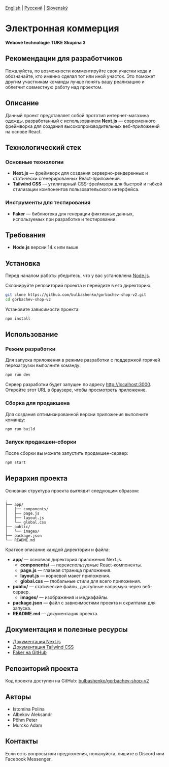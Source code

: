 [English](https://github.com/bulbashenko/gorbachev-shop-v2/blob/main/README.md) | [Русский](https://github.com/bulbashenko/gorbachev-shop-v2/blob/main/README.ru_RU.md) | [Slovenský](https://github.com/bulbashenko/gorbachev-shop-v2/blob/main/README.sk_SK.md)

# Электронная коммерция

**Webové technológie TUKE Skupina 3**

## Рекомендации для разработчиков

Пожалуйста, по возможности комментируйте свои участки кода и обозначайте, кто именно сделал тот или иной участок. Это поможет другим участникам команды лучше понять вашу реализацию и облегчит совместную работу над проектом.

## Описание

Данный проект представляет собой прототип интернет-магазина одежды, разработанный с использованием **Next.js** — современного фреймворка для создания высокопроизводительных веб-приложений на основе React.

## Технологический стек

### Основные технологии

- **Next.js** — фреймворк для создания серверно-рендеренных и статически сгенерированных React-приложений.
- **Tailwind CSS** — утилитарный CSS-фреймворк для быстрой и гибкой стилизации компонентов пользовательского интерфейса.

### Инструменты для тестирования

- **Faker** — библиотека для генерации фиктивных данных, используемых при разработке и тестировании.

## Требования

- **Node.js** версии 14.x или выше

## Установка

Перед началом работы убедитесь, что у вас установлена [Node.js](https://nodejs.org/).

Склонируйте репозиторий проекта и перейдите в его директорию:

```bash
git clone https://github.com/bulbashenko/gorbachev-shop-v2.git
cd gorbachev-shop-v2
```

Установите зависимости проекта:

```bash
npm install
```

## Использование

### Режим разработки

Для запуска приложения в режиме разработки с поддержкой горячей перезагрузки выполните команду:

```bash
npm run dev
```

Сервер разработки будет запущен по адресу [http://localhost:3000](http://localhost:3000/). Откройте этот URL в браузере, чтобы просмотреть приложение.

### Сборка для продакшена

Для создания оптимизированной версии приложения выполните команду:

```bash
npm run build
```

### Запуск продакшен-сборки

После сборки вы можете запустить продакшен-сервер:

```bash
npm start
```

## Иерархия проекта

Основная структура проекта выглядит следующим образом:

```
.
├── app/
│   ├── components/
│   ├── page.js
│   ├── layout.js
│   └── global.css
├── public/
│   └── images/
├── package.json
└── README.md
```

Краткое описание каждой директории и файла:

- **app/** — основная директория приложения Next.js.
  - **components/** — переиспользуемые React-компоненты.
  - **page.js** — главная страница приложения.
  - **layout.js** — корневой макет приложения.
  - **global.css** — глобальные стили для всего приложения.
- **public/** — статические файлы, доступные напрямую через веб-сервер.
  - **images/** — изображения и медиафайлы.
- **package.json** — файл с зависимостями проекта и скриптами для запуска.
- **README.md** — документация проекта.

## Документация и полезные ресурсы

- [Документация Next.js](https://nextjs.org/docs)
- [Документация Tailwind CSS](https://tailwindcss.com/docs)
- [Faker на GitHub](https://github.com/faker-js/faker)

## Репозиторий проекта

Код проекта доступен на GitHub: [bulbashenko/gorbachev-shop-v2](https://github.com/bulbashenko/gorbachev-shop-v2)

## Авторы

- Istomina Polina
- Albekov Aleksandr
- Pöhm Peter
- Murcko Adam

## Контакты

Если есть вопросы или предложения, пожалуйста, пишите в Discord или Facebook Messenger.
